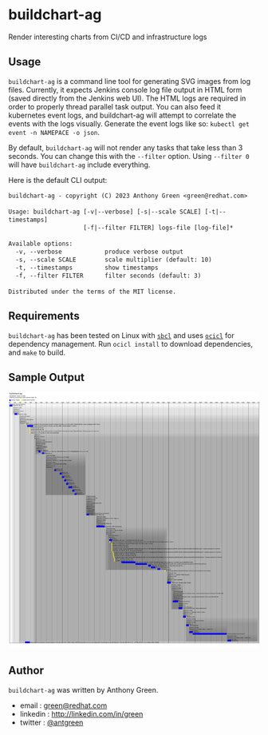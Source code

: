 # buildchart-ag
Render interesting charts from CI/CD and infrastructure logs

Usage
-----

`buildchart-ag` is a command line tool for generating SVG images from
log files.  Currently, it expects Jenkins console log file output in
HTML form (saved directly from the Jenkins web UI).  The HTML logs are
required in order to properly thread parallel task output.  You can
also feed it kubernetes event logs, and buildchart-ag will attempt to
correlate the events with the logs visually.  Generate the event logs
like so: `kubectl get event -n NAMEPACE -o json`.

By default, `buildchart-ag` will not render any tasks that take less
than 3 seconds.  You can change this with the `--filter` option.
Using `--filter 0` will have `buildchart-ag` include everything.

Here is the default CLI output:
```
buildchart-ag - copyright (C) 2023 Anthony Green <green@redhat.com>

Usage: buildchart-ag [-v|--verbose] [-s|--scale SCALE] [-t|--timestamps]
                     [-f|--filter FILTER] logs-file [log-file]*

Available options:
  -v, --verbose            produce verbose output
  -s, --scale SCALE        scale multiplier (default: 10)
  -t, --timestamps         show timestamps
  -f, --filter FILTER      filter seconds (default: 3)

Distributed under the terms of the MIT license.
```

Requirements
------------
`buildchart-ag` has been tested on Linux with
[`sbcl`](https://www.sbcl.org/) and uses
[`ocicl`](https://github.com/ocicl/ocicl) for dependency management.
Run `ocicl install` to download dependencies, and `make` to build.

Sample Output
-------------

![alt text](./test/example.svg)

Author
------

`buildchart-ag` was written by Anthony Green.

* email    : green@redhat.com
* linkedin : http://linkedin.com/in/green
* twitter  : [@antgreen](https://twitter.com/antgreen)
